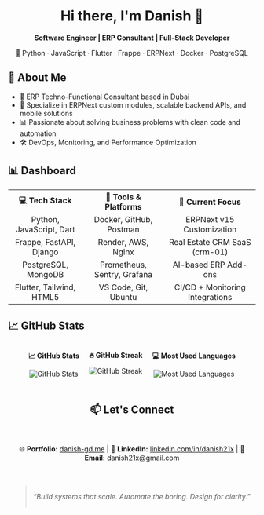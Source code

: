 <h1 align="center">Hi there, I'm Danish 👋</h1>

<p align="center">
  <b>Software Engineer | ERP Consultant | Full-Stack Developer</b>  
</p>
<p align="center">
  🚀 Python · JavaScript · Flutter · Frappe · ERPNext · Docker · PostgreSQL  
</p>

## 🧠 About Me

- 🏢 ERP Techno-Functional Consultant based in Dubai
- 💼 Specialize in ERPNext custom modules, scalable backend APIs, and mobile solutions
- 📊 Passionate about solving business problems with clean code and automation
- 🛠️ DevOps, Monitoring, and Performance Optimization

## 📊 Dashboard

<div align="center">
  
<table>
  <tr>
    <th>💻 Tech Stack</th>
    <th>🧰 Tools & Platforms</th>
    <th>🧪 Current Focus</th>
  </tr>
  <tr>
    <td align="center">Python, JavaScript, Dart</td>
    <td align="center">Docker, GitHub, Postman</td>
    <td align="center">ERPNext v15 Customization</td>
  </tr>
  <tr>
    <td align="center">Frappe, FastAPI, Django</td>
    <td align="center">Render, AWS, Nginx</td>
    <td align="center">Real Estate CRM SaaS (crm-01)</td>
  </tr>
  <tr>
    <td align="center">PostgreSQL, MongoDB</td>
    <td align="center">Prometheus, Sentry, Grafana</td>
    <td align="center">AI-based ERP Add-ons</td>
  </tr>
  <tr>
    <td align="center">Flutter, Tailwind, HTML5</td>
    <td align="center">VS Code, Git, Ubuntu</td>
    <td align="center">CI/CD + Monitoring Integrations</td>
  </tr>
</table>

</div>

## 📈 GitHub Stats
<div align="center" style="display: flex; flex-wrap: wrap; justify-content: center; gap: 20px;">

  <div>
    <p align="center"><b>📈 GitHub Stats</b></p>
    <img src="https://github-readme-stats.vercel.app/api?username=danish21x&show_icons=true&theme=radical&hide_border=true&card_width=400" alt="GitHub Stats">
  </div>

  <div>
    <p align="center"><b>🔥 GitHub Streak</b></p>
    <img src="https://github-readme-streak-stats.herokuapp.com/?user=danish21x&theme=radical&hide_border=true&card_width=400" alt="GitHub Streak">
  </div>

<div>
  <p align="center"><b>💻 Most Used Languages</b></p>
  <img src="https://github-readme-stats.vercel.app/api/top-langs/?username=danish21x&layout=compact&theme=radical&hide_border=true&card_width=400" alt="Most Used Languages">
</div>

## 📫 Let's Connect

<p align="center">
  🌐 <strong>Portfolio:</strong> <a href="https://danish-gd.me">danish-gd.me</a>  
  |
  💼 <strong>LinkedIn:</strong> <a href="https://linkedin.com/in/danish21x">linkedin.com/in/danish21x</a>  
  |
  📧 <strong>Email:</strong> danish21x@gmail.com
</p>

> *“Build systems that scale. Automate the boring. Design for clarity.”*
